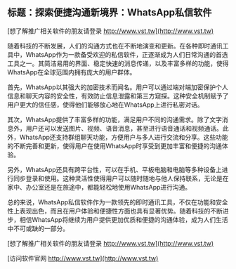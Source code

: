 ## **标题：探索便捷沟通新境界：WhatsApp私信软件**

[想了解推广相关软件的朋友请登录 http://www.vst.tw](http://www.vst.tw)

随着科技的不断发展，人们的沟通方式也在不断地演变和更新。在各种即时通讯工具中，WhatsApp作为一款备受欢迎的私信软件，正逐渐成为人们日常沟通的首选工具之一。其简洁易用的界面、稳定快速的消息传递，以及丰富多样的功能，使得WhatsApp在全球范围内拥有庞大的用户群体。

首先，WhatsApp以其强大的加密技术而闻名。用户可以通过端对端加密保护个人信息和聊天内容的安全性，有效防止信息泄露和第三方窥探。这种安全机制赋予了用户更大的信任感，使得他们能够放心地在WhatsApp上进行私密对话。

其次，WhatsApp提供了丰富多样的功能，满足用户不同的沟通需求。除了文字消息外，用户还可以发送图片、视频、语音消息，甚至进行语音通话和视频通话。此外，WhatsApp还支持群组聊天功能，方便用户与多人进行交流和分享。这些功能的不断完善和更新，使得用户在使用WhatsApp时享受到更加丰富和便捷的沟通体验。

另外，WhatsApp还具有跨平台性，可以在手机、平板电脑和电脑等多种设备上进行同步登录和使用。这种灵活性使得用户可以随时随地与他人保持联系，无论是在家中、办公室还是在旅途中，都能轻松地使用WhatsApp进行沟通。

总的来说，WhatsApp私信软件作为一款领先的即时通讯工具，不仅在功能和安全性上表现出色，而且在用户体验和便捷性方面也具有显著优势。随着科技的不断进步，相信WhatsApp将继续为用户提供更加优质和便捷的沟通体验，成为人们生活中不可或缺的一部分。

[想了解推广相关软件的朋友请登录 http://www.vst.tw](http://www.vst.tw)


[访问软件官网 http://www.vst.tw](http://www.vst.tw)
